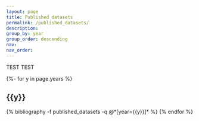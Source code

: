 ```yaml
---
layout: page
title: Published datasets
permalink: /published_datasets/
description:
group_by: year
group_order: descending
nav:
nav_order:
---
```



<!-- _pages/published_datasets.md -->

TEST TEST



<div id="publicationList" class="publications">
 
{%- for y in page.years %}
  <h2 class="year">{{y}}</h2>
  {% bibliography -f published_datasets -q @*[year={{y}}]* %}
{% endfor %}


</div>